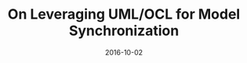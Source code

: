 ---
abstract: ''
authors:
- Robert Bill
- Martin Gogolla
- Manuel Wimmer
date: '2016-10-02'
featured: false
links:
- name: Publik
  url: https://publik.tuwien.ac.at/showentry.php?ID=251188&lang=2
publication: 'Vortrag: Workshop on Models and Evolution @ ACM/IEEE 19th International
  Conference on Model Driven Engineering Languages and Systems (MODELS), Saint Malo,
  France; 02.10.2016; in: "Proceedings of the Workshop on Models and Evolution @ ACM/IEEE
  19th International Conference on Model Driven Engineering Languages and Systems
  (MODELS)", (2016), S. 20 - 29'
publication_types:
- '1'
publishDate: '2016-10-02'
title: On Leveraging UML/OCL for Model Synchronization
url_pdf: http://www.models-and-evolution.com/2016/?committee%2Fprogram
---